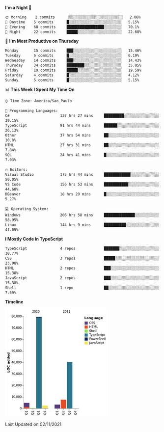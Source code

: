 <!--START_SECTION:waka-->
**I'm a Night 🦉** 

```text
🌞 Morning    2 commits      ░░░░░░░░░░░░░░░░░░░░░░░░░   2.06% 
🌆 Daytime    5 commits      █░░░░░░░░░░░░░░░░░░░░░░░░   5.15% 
🌃 Evening    68 commits     █████████████████░░░░░░░░   70.1% 
🌙 Night      22 commits     █████░░░░░░░░░░░░░░░░░░░░   22.68%

```
📅 **I'm Most Productive on Thursday** 

```text
Monday       15 commits     ███░░░░░░░░░░░░░░░░░░░░░░   15.46% 
Tuesday      6 commits      █░░░░░░░░░░░░░░░░░░░░░░░░   6.19% 
Wednesday    14 commits     ███░░░░░░░░░░░░░░░░░░░░░░   14.43% 
Thursday     34 commits     ████████░░░░░░░░░░░░░░░░░   35.05% 
Friday       19 commits     █████░░░░░░░░░░░░░░░░░░░░   19.59% 
Saturday     4 commits      █░░░░░░░░░░░░░░░░░░░░░░░░   4.12% 
Sunday       5 commits      █░░░░░░░░░░░░░░░░░░░░░░░░   5.15%

```


📊 **This Week I Spent My Time On** 

```text
⌚︎ Time Zone: America/Sao_Paulo

💬 Programming Languages: 
C#                       137 hrs 27 mins     █████████░░░░░░░░░░░░░░░░   39.15% 
TypeScript               91 hrs 44 mins      ██████░░░░░░░░░░░░░░░░░░░   26.13% 
Other                    37 hrs 54 mins      ██░░░░░░░░░░░░░░░░░░░░░░░   10.8% 
HTML                     27 hrs 31 mins      ██░░░░░░░░░░░░░░░░░░░░░░░   7.84% 
SQL                      24 hrs 41 mins      █░░░░░░░░░░░░░░░░░░░░░░░░   7.03%

🔥 Editors: 
Visual Studio            175 hrs 44 mins     ████████████░░░░░░░░░░░░░   50.05% 
VS Code                  156 hrs 53 mins     ███████████░░░░░░░░░░░░░░   44.68% 
DBeaver                  18 hrs 29 mins      █░░░░░░░░░░░░░░░░░░░░░░░░   5.27%

💻 Operating System: 
Windows                  206 hrs 58 mins     ██████████████░░░░░░░░░░░   58.95% 
Linux                    144 hrs 9 mins      ██████████░░░░░░░░░░░░░░░   41.05%

```

**I Mostly Code in TypeScript** 

```text
TypeScript               4 repos             ███████░░░░░░░░░░░░░░░░░░   30.77% 
CSS                      3 repos             █████░░░░░░░░░░░░░░░░░░░░   23.08% 
HTML                     2 repos             ███░░░░░░░░░░░░░░░░░░░░░░   15.38% 
JavaScript               2 repos             ███░░░░░░░░░░░░░░░░░░░░░░   15.38% 
Shell                    1 repo              ██░░░░░░░░░░░░░░░░░░░░░░░   7.69%

```


**Timeline**

![Chart not found](https://raw.githubusercontent.com/jonhoffmam/jonhoffmam/master/charts/bar_graph.png) 


 Last Updated on 02/11/2021
<!--END_SECTION:waka-->
